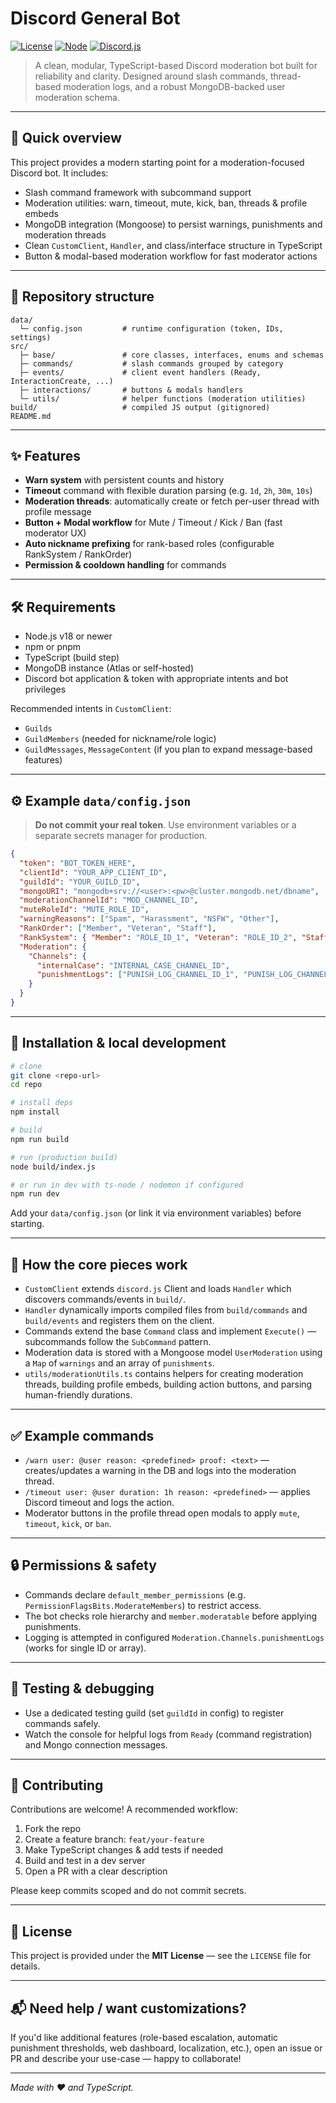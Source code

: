# Discord General Bot

[![License](https://img.shields.io/badge/license-MIT-blue.svg)](#license) [![Node](https://img.shields.io/badge/node-v18%2B-brightgreen.svg)](#requirements) [![Discord.js](https://img.shields.io/badge/discord.js-v14-blue)](#requirements)

> A clean, modular, TypeScript-based Discord moderation bot built for reliability and clarity. Designed around slash commands, thread-based moderation logs, and a robust MongoDB-backed user moderation schema.

---

## 🚀 Quick overview

This project provides a modern starting point for a moderation-focused Discord bot. It includes:

* Slash command framework with subcommand support
* Moderation utilities: warn, timeout, mute, kick, ban, threads & profile embeds
* MongoDB integration (Mongoose) to persist warnings, punishments and moderation threads
* Clean `CustomClient`, `Handler`, and class/interface structure in TypeScript
* Button & modal-based moderation workflow for fast moderator actions

---

## 📁 Repository structure

```
data/
  └─ config.json         # runtime configuration (token, IDs, settings)
src/
  ├─ base/               # core classes, interfaces, enums and schemas
  ├─ commands/           # slash commands grouped by category
  ├─ events/             # client event handlers (Ready, InteractionCreate, ...)
  ├─ interactions/       # buttons & modals handlers
  └─ utils/              # helper functions (moderation utilities)
build/                   # compiled JS output (gitignored)
README.md
```

---

## ✨ Features

* **Warn system** with persistent counts and history
* **Timeout** command with flexible duration parsing (e.g. `1d`, `2h`, `30m`, `10s`)
* **Moderation threads**: automatically create or fetch per-user thread with profile message
* **Button + Modal workflow** for Mute / Timeout / Kick / Ban (fast moderator UX)
* **Auto nickname prefixing** for rank-based roles (configurable RankSystem / RankOrder)
* **Permission & cooldown handling** for commands

---

## 🛠️ Requirements

* Node.js v18 or newer
* npm or pnpm
* TypeScript (build step)
* MongoDB instance (Atlas or self-hosted)
* Discord bot application & token with appropriate intents and bot privileges

Recommended intents in `CustomClient`:

* `Guilds`
* `GuildMembers` (needed for nickname/role logic)
* `GuildMessages`, `MessageContent` (if you plan to expand message-based features)

---

## ⚙️ Example `data/config.json`

> **Do not commit your real token**. Use environment variables or a separate secrets manager for production.

```json
{
  "token": "BOT_TOKEN_HERE",
  "clientId": "YOUR_APP_CLIENT_ID",
  "guildId": "YOUR_GUILD_ID",
  "mongoURI": "mongodb+srv://<user>:<pw>@cluster.mongodb.net/dbname",
  "moderationChannelId": "MOD_CHANNEL_ID",
  "muteRoleId": "MUTE_ROLE_ID",
  "warningReasons": ["Spam", "Harassment", "NSFW", "Other"],
  "RankOrder": ["Member", "Veteran", "Staff"],
  "RankSystem": { "Member": "ROLE_ID_1", "Veteran": "ROLE_ID_2", "Staff": "ROLE_ID_3" },
  "Moderation": {
    "Channels": {
      "internalCase": "INTERNAL_CASE_CHANNEL_ID",
      "punishmentLogs": ["PUNISH_LOG_CHANNEL_ID_1", "PUNISH_LOG_CHANNEL_ID_2"]
    }
  }
}
```

---

## 🧭 Installation & local development

```bash
# clone
git clone <repo-url>
cd repo

# install deps
npm install

# build
npm run build

# run (production build)
node build/index.js

# or run in dev with ts-node / nodemon if configured
npm run dev
```

Add your `data/config.json` (or link it via environment variables) before starting.

---

## 🧩 How the core pieces work

* `CustomClient` extends `discord.js` Client and loads `Handler` which discovers commands/events in `build/`.
* `Handler` dynamically imports compiled files from `build/commands` and `build/events` and registers them on the client.
* Commands extend the base `Command` class and implement `Execute()` — subcommands follow the `SubCommand` pattern.
* Moderation data is stored with a Mongoose model `UserModeration` using a `Map` of `warnings` and an array of `punishments`.
* `utils/moderationUtils.ts` contains helpers for creating moderation threads, building profile embeds, building action buttons, and parsing human-friendly durations.

---

## ✅ Example commands

* `/warn user: @user reason: <predefined> proof: <text>` — creates/updates a warning in the DB and logs into the moderation thread.
* `/timeout user: @user duration: 1h reason: <predefined>` — applies Discord timeout and logs the action.
* Moderator buttons in the profile thread open modals to apply `mute`, `timeout`, `kick`, or `ban`.

---

## 🔒 Permissions & safety

* Commands declare `default_member_permissions` (e.g. `PermissionFlagsBits.ModerateMembers`) to restrict access.
* The bot checks role hierarchy and `member.moderatable` before applying punishments.
* Logging is attempted in configured `Moderation.Channels.punishmentLogs` (works for single ID or array).

---

## 🧪 Testing & debugging

* Use a dedicated testing guild (set `guildId` in config) to register commands safely.
* Watch the console for helpful logs from `Ready` (command registration) and Mongo connection messages.

---

## 🤝 Contributing

Contributions are welcome! A recommended workflow:

1. Fork the repo
2. Create a feature branch: `feat/your-feature`
3. Make TypeScript changes & add tests if needed
4. Build and test in a dev server
5. Open a PR with a clear description

Please keep commits scoped and do not commit secrets.

---

## 🧾 License

This project is provided under the **MIT License** — see the `LICENSE` file for details.

---

## 📬 Need help / want customizations?

If you'd like additional features (role-based escalation, automatic punishment thresholds, web dashboard, localization, etc.), open an issue or PR and describe your use-case — happy to collaborate!

---

*Made with ❤️ and TypeScript.*
